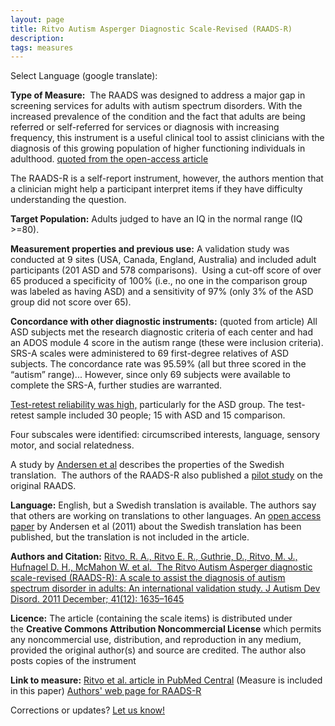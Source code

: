```yaml
---
layout: page
title: Ritvo Autism Asperger Diagnostic Scale-Revised (RAADS-R)
description:
tags: measures
---
```


Select Language (google translate):  

<div id="google_translate_element"></div><script type="text/javascript">
function googleTranslateElementInit() {
  new google.translate.TranslateElement({pageLanguage: 'en', layout: google.translate.TranslateElement.InlineLayout.SIMPLE, gaTrack: true, gaId: 'UA-64320648-1'}, 'google_translate_element');
}
</script><script type="text/javascript" src="//translate.google.com/translate_a/element.js?cb=googleTranslateElementInit"></script>  

**Type of Measure:**  The RAADS was designed to address a major gap in screening services for adults with autism spectrum disorders. With the increased prevalence of the condition and the fact that adults are being referred or self-referred for services or diagnosis with increasing frequency, this instrument is a useful clinical tool to assist clinicians with the diagnosis of this growing population of higher functioning individuals in adulthood. [quoted from the open-access article](http://www.ncbi.nlm.nih.gov/pmc/articles/PMC3134766)

The RAADS-R is a self-report instrument, however, the authors mention that a clinician might help a participant interpret items if they have difficulty understanding the question.

**Target Population:** Adults judged to have an IQ in the normal range (IQ >=80).

**Measurement properties and previous use:** A validation study was conducted at 9 sites (USA, Canada, England, Australia) and included adult participants (201 ASD and 578 comparisons).  Using a cut-off score of over 65 produced a specificity of 100% (i.e., no one in the comparison group was labeled as having ASD) and a sensitivity of 97% (only 3% of the ASD group did not score over 65).

**Concordance with other diagnostic instruments:** (quoted from article) All ASD subjects met the research diagnostic criteria of each center and had an ADOS module 4 score in the autism range (these were inclusion criteria). SRS-A scales were administered to 69 first-degree relatives of ASD subjects. The concordance rate was 95.59% (all but three scored in the “autism” range)... However, since only 69 subjects were available to complete the SRS-A, further studies are warranted.

[Test-retest reliability was high,](http://www.ncbi.nlm.nih.gov/pmc/articles/PMC3134766/table/Tab7/) particularly for the ASD group. The test-retest sample included 30 people; 15 with ASD and 15 comparison.

Four subscales were identified: circumscribed interests, language, sensory motor, and social relatedness.

A study by [Andersen et al](http://www.ncbi.nlm.nih.gov/pubmed/21327833) describes the properties of the Swedish translation.  The authors of the RAADS-R also published a [pilot study](http://rivaariellaritvo.com/downloads/JADD_paper.pdf) on the original RAADS.

**Language:** English, but a Swedish translation is available. The authors say that others are working on translations to other languages. An [open access paper](href="http://www.ncbi.nlm.nih.gov/pubmed/21327833) by Andersen et al (2011) about the Swedish translation has been published, but the translation is not included in the article.

**Authors and Citation:**
[Ritvo, R. A., Ritvo E. R., Guthrie, D., Ritvo, M. J., Hufnagel D. H., McMahon W. et al.  The Ritvo Autism Asperger diagnostic scale-revised (RAADS-R): A scale to assist the diagnosis of autism spectrum disorder in adults: An international validation study. J Autism Dev Disord. 2011 December; 41(12): 1635–1645](http://www.ncbi.nlm.nih.gov/pmc/articles/PMC3134766/)

**Licence:** The article (containing the scale items) is distributed under the **Creative Commons Attribution Noncommercial License** which permits any noncommercial use, distribution, and reproduction in any medium, provided the original author(s) and source are credited. The author also posts copies of the instrument 

**Link to measure:** [Ritvo et al. article in PubMed Central](http://www.ncbi.nlm.nih.gov/pmc/articles/PMC3134766/) (Measure is included in this paper) [Authors' web page for RAADS-R](http://rivaariellaritvo.com/raads/)

Corrections or updates? [Let us know!](http://disabilitymeasures.org/contact)
